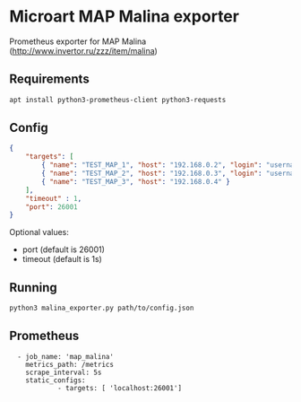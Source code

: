 # Microart MAP Malina exporter
Prometheus exporter for MAP Malina (http://www.invertor.ru/zzz/item/malina)

## Requirements

```bash
apt install python3-prometheus-client python3-requests
```

## Config

```json
{
    "targets": [
        { "name": "TEST_MAP_1", "host": "192.168.0.2", "login": "username", "password": "password" },
        { "name": "TEST_MAP_2", "host": "192.168.0.3", "login": "username", "password": "password", "timeout": 5 },
        { "name": "TEST_MAP_3", "host": "192.168.0.4" }
    ],
    "timeout" : 1,
    "port": 26001
}
```

Optional values:
 * port (default is 26001)
 * timeout (default is 1s)


## Running

```bash
python3 malina_exporter.py path/to/config.json
```

## Prometheus
```
  - job_name: 'map_malina'
    metrics_path: /metrics
    scrape_interval: 5s
    static_configs:
            - targets: [ 'localhost:26001']

```